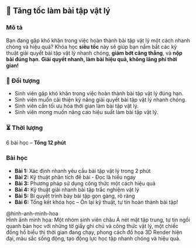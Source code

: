 ## 🚀 Tăng tốc làm bài tập vật lý

### Mô tả  
Bạn đang gặp khó khăn trong việc hoàn thành bài tập vật lý một cách nhanh chóng và hiệu quả? Khóa học **siêu tốc** này sẽ giúp bạn nắm bắt các kỹ thuật giải quyết bài tập vật lý nhanh chóng, **giảm bớt căng thẳng**, và **nộp bài đúng hạn**. **Giải quyết nhanh, làm bài hiệu quả, không lãng phí thời gian!**

### 🎯 Đối tượng  
- Sinh viên gặp khó khăn trong việc hoàn thành bài tập vật lý đúng hạn.
- Sinh viên muốn cải thiện kỹ năng giải quyết bài tập vật lý nhanh chóng.
- Sinh viên cần tối ưu hóa thời gian làm bài tập vật lý.
- Sinh viên mong muốn nâng cao hiệu suất làm bài tập vật lý.

### ⏳ Thời lượng  
6 bài học – **Tổng 12 phút**

### Bài học  
- **Bài 1:** Xác định nhanh yêu cầu bài tập vật lý trong 2 phút  
- **Bài 2:** Kỹ thuật phân tích đề bài - Đọc là hiểu ngay  
- **Bài 3:** Phương pháp sử dụng công thức một cách hiệu quả  
- **Bài 4:** Kỹ thuật giải nhanh bài tập trắc nghiệm vật lý  
- **Bài 5:** Bí quyết trình bày bài tập gọn gàng, rõ ràng  
- **Bài 6:** Tổng kết khóa học – Ôn lại kỹ thuật, tự tin hoàn thành bài tập!

@hinh-anh-minh-hoa  
Hình ảnh minh họa: Một nhóm sinh viên châu Á nét mặt tập trung, tự tin ngồi quanh bàn học với những tờ giấy ghi chú và công thức vật lý, một chiếc đồng hồ biểu thị thời gian đang chạy, phong cách đồ họa 3D Render hiện đại, màu sắc sống động, tạo động lực học tập nhanh chóng và hiệu quả.